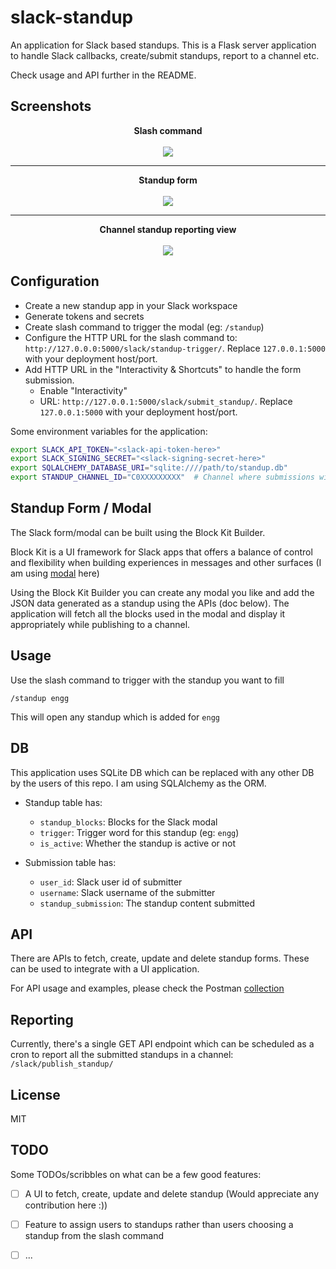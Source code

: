 # slack-standup

An application for Slack based standups. This is a Flask server application to
handle Slack callbacks, create/submit standups, report to a channel etc.

Check usage and API further in the README.

## Screenshots

<p align="center">
    <b>Slash command</b><br/><br/>
    <img src="https://i.imgur.com/LYXXTax.png" />
</p>

---

<p align="center">
    <b>Standup form</b><br/><br/>
    <img src="https://i.imgur.com/XemSNPf.png" />
</p>

---

<p align="center">
    <b>Channel standup reporting view</b><br/><br/>
    <img src="https://i.imgur.com/Ns4YLd2.png" />
</p>

## Configuration

* Create a new standup app in your Slack workspace
* Generate tokens and secrets
* Create slash command to trigger the modal (eg: `/standup`)
* Configure the HTTP URL for the slash command to: `http://127.0.0.0:5000/slack/standup-trigger/`. Replace `127.0.0.1:5000` with your deployment host/port.
* Add HTTP URL in the "Interactivity & Shortcuts" to handle the form submission.
    * Enable "Interactivity"
    * URL: `http://127.0.0.1:5000/slack/submit_standup/`. Replace `127.0.0.1:5000` with your deployment host/port.

Some environment variables for the application:

```bash
export SLACK_API_TOKEN="<slack-api-token-here>"
export SLACK_SIGNING_SECRET="<slack-signing-secret-here>"
export SQLALCHEMY_DATABASE_URI="sqlite:////path/to/standup.db"
export STANDUP_CHANNEL_ID="C0XXXXXXXXX"  # Channel where submissions will be posted
```

## Standup Form / Modal

The Slack form/modal can be built using the Block Kit Builder.

Block Kit is a UI framework for Slack apps that offers a balance of control and
flexibility when building experiences in messages and other surfaces (I am
using [modal][4] here)

Using the Block Kit Builder you can create any modal you like and add the JSON
data generated as a standup using the APIs (doc below). The application will
fetch all the blocks used in the modal and display it appropriately while
publishing to a channel.

## Usage

Use the slash command to trigger with the standup you want to fill

`/standup engg`

This will open any standup which is added for `engg`

## DB

This application uses SQLite DB which can be replaced with any other DB by the
users of this repo. I am using SQLAlchemy as the ORM.

* Standup table has:
    * `standup_blocks`: Blocks for the Slack modal
    * `trigger`: Trigger word for this standup (eg: `engg`)
    * `is_active`: Whether the standup is active or not

* Submission table has:
    * `user_id`: Slack user id of submitter
    * `username`: Slack username of the submitter
    * `standup_submission`: The standup content submitted

## API

There are APIs to fetch, create, update and delete standup forms. These can be
used to integrate with a UI application.

For API usage and examples, please check the Postman [collection][3]

## Reporting

Currently, there's a single GET API endpoint which can be scheduled as a cron
to report all the submitted standups in a channel: `/slack/publish_standup/`

## License

MIT

## TODO

Some TODOs/scribbles on what can be a few good features:

- [ ] A UI to fetch, create, update and delete standup (Would appreciate any
  contribution here :))
- [ ] Feature to assign users to standups rather than users choosing a standup
  from the slash command
- [ ] ...


[0]: https://i.imgur.com/LYXXTax.png
[1]: https://i.imgur.com/XemSNPf.png
[2]: https://i.imgur.com/Ns4YLd2.png
[3]: https://www.getpostman.com/collections/c179a577fde7b13229f4
[4]: https://api.slack.com/surfaces#modals

